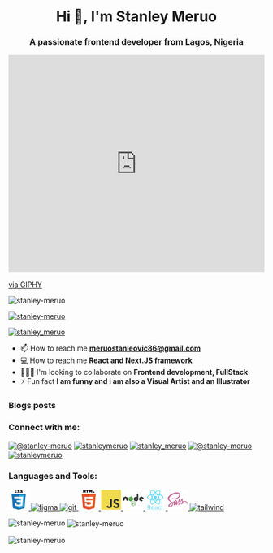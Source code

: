 <h1 align="center">Hi 👋, I'm Stanley Meruo</h1>
<h3 align="center">A passionate frontend developer from Lagos, Nigeria</h3>
<div style="width:100%;height:0;padding-bottom:85%;position:relative;"><iframe src="https://giphy.com/embed/zZg05JXw0PR6Pod1NC" width="100%" height="100%" style="position:absolute" frameBorder="0" class="giphy-embed" allowFullScreen></iframe></div><p><a href="https://giphy.com/gifs/scratchgarden-robot-climbing-stairs-zZg05JXw0PR6Pod1NC">via GIPHY</a></p>

<p align="left"> <img src="https://komarev.com/ghpvc/?username=stanley-meruo&label=Profile%20views&color=0e75b6&style=flat" alt="stanley-meruo" /> </p>

<p align="left"> <a href="https://github.com/ryo-ma/github-profile-trophy"><img src="https://github-profile-trophy.vercel.app/?username=stanley-meruo" alt="stanley-meruo" /></a> </p>

<p align="left"> <a href="https://twitter.com/stanley_meruo" target="blank"><img src="https://img.shields.io/twitter/follow/stanley_meruo?logo=twitter&style=for-the-badge" alt="stanley_meruo" /></a> </p>

- 📫 How to reach me **meruostanleovic86@gmail.com**
- 💻 How to reach me **React and Next.JS framework**
- 🧑‍🤝‍🧑 I'm looking to collaborate on **Frontend development, FullStack**
- ⚡ Fun fact **I am funny and i am also a Visual Artist and an Illustrator**
 
### Blogs posts
<!-- BLOG-POST-LIST:START -->
<!-- BLOG-POST-LIST:END -->

<h3 align="left">Connect with me:</h3>
<p align="left">
<a href="https://codepen.io/@stanley-meruo" target="blank"><img align="center" src="https://raw.githubusercontent.com/rahuldkjain/github-profile-readme-generator/master/src/images/icons/Social/codepen.svg" alt="@stanley-meruo" height="30" width="40" /></a>
<a href="https://dev.to/stanleymeruo" target="blank"><img align="center" src="https://raw.githubusercontent.com/rahuldkjain/github-profile-readme-generator/master/src/images/icons/Social/devto.svg" alt="stanleymeruo" height="30" width="40" /></a>
<a href="https://twitter.com/stanley_meruo" target="blank"><img align="center" src="https://raw.githubusercontent.com/rahuldkjain/github-profile-readme-generator/master/src/images/icons/Social/twitter.svg" alt="stanley_meruo" height="30" width="40" /></a>
<a href="https://linkedin.com/in/@stanley-meruo" target="blank"><img align="center" src="https://raw.githubusercontent.com/rahuldkjain/github-profile-readme-generator/master/src/images/icons/Social/linked-in-alt.svg" alt="@stanley-meruo" height="30" width="40" /></a>
<a href="https://www.behance.net/stanleymeruo" target="blank"><img align="center" src="https://raw.githubusercontent.com/rahuldkjain/github-profile-readme-generator/master/src/images/icons/Social/behance.svg" alt="stanleymeruo" height="30" width="40" /></a>
</p>

<h3 align="left">Languages and Tools:</h3>
<p align="left"> <a href="https://www.w3schools.com/css/" target="_blank" rel="noreferrer"> <img src="https://raw.githubusercontent.com/devicons/devicon/master/icons/css3/css3-original-wordmark.svg" alt="css3" width="40" height="40"/> </a> <a href="https://www.figma.com/" target="_blank" rel="noreferrer"> <img src="https://www.vectorlogo.zone/logos/figma/figma-icon.svg" alt="figma" width="40" height="40"/> </a> <a href="https://git-scm.com/" target="_blank" rel="noreferrer"> <img src="https://www.vectorlogo.zone/logos/git-scm/git-scm-icon.svg" alt="git" width="40" height="40"/> </a> <a href="https://www.w3.org/html/" target="_blank" rel="noreferrer"> <img src="https://raw.githubusercontent.com/devicons/devicon/master/icons/html5/html5-original-wordmark.svg" alt="html5" width="40" height="40"/> </a> <a href="https://developer.mozilla.org/en-US/docs/Web/JavaScript" target="_blank" rel="noreferrer"> <img src="https://raw.githubusercontent.com/devicons/devicon/master/icons/javascript/javascript-original.svg" alt="javascript" width="40" height="40"/> </a> <a href="https://nodejs.org" target="_blank" rel="noreferrer"> <img src="https://raw.githubusercontent.com/devicons/devicon/master/icons/nodejs/nodejs-original-wordmark.svg" alt="nodejs" width="40" height="40"/> </a> <a href="https://reactjs.org/" target="_blank" rel="noreferrer"> <img src="https://raw.githubusercontent.com/devicons/devicon/master/icons/react/react-original-wordmark.svg" alt="react" width="40" height="40"/> </a> <a href="https://sass-lang.com" target="_blank" rel="noreferrer"> <img src="https://raw.githubusercontent.com/devicons/devicon/master/icons/sass/sass-original.svg" alt="sass" width="40" height="40"/> </a> <a href="https://tailwindcss.com/" target="_blank" rel="noreferrer"> <img src="https://www.vectorlogo.zone/logos/tailwindcss/tailwindcss-icon.svg" alt="tailwind" width="40" height="40"/> </a> </p>

<p><img align="left" src="https://github-readme-stats.vercel.app/api/top-langs?username=stanley-meruo&show_icons=true&locale=en&layout=compact" alt="stanley-meruo" /></p>

<p>&nbsp;<img align="center" src="https://github-readme-stats.vercel.app/api?username=stanley-meruo&show_icons=true&locale=en" alt="stanley-meruo" /></p>

<p><img align="center" src="https://github-readme-streak-stats.herokuapp.com/?user=stanley-meruo&" alt="stanley-meruo" /></p>


<!---
stanley-meruo/stanley-meruo is a ✨ special ✨ repository because its `README.md` (this file) appears on your GitHub profile.
You can click the Preview link to take a look at your changes.
--->
